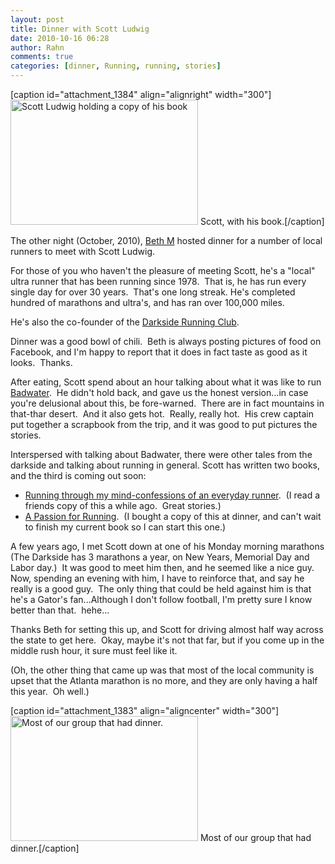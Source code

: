 ```yaml
---
layout: post
title: Dinner with Scott Ludwig
date: 2010-10-16 06:28
author: Rahn
comments: true
categories: [dinner, Running, running, stories]
---
```

[caption id="attachment_1384" align="alignright" width="300"]<img class="size-medium wp-image-1384" alt="Scott Ludwig holding a copy of his book" src="http://gonesomewhere.com/wp-content/uploads/2010/10/Dinner-with-Scott-Ludwig-5-Small-300x200.jpg" width="300" height="200" /> Scott, with his book.[/caption]

The other night (October, 2010), <a href="http://betheats2run.blogspot.com/">Beth M</a> hosted dinner for a number of local runners to meet with Scott Ludwig.

For those of you who haven't the pleasure of meeting Scott, he's a "local" ultra runner that has been running since 1978.  That is, he has run every single day for over 30 years.  That's one long streak. He's completed hundred of marathons and ultra's, and has ran over 100,000 miles.

He's also the co-founder of the <a href="http://darksiderunningclub.com/index.html">Darkside Running Club</a>.

Dinner was a good bowl of chili.  Beth is always posting pictures of food on Facebook, and I'm happy to report that it does in fact taste as good as it looks.  Thanks.

After eating, Scott spend about an hour talking about what it was like to run <a href="http://www.badwater.com/">Badwater</a>.  He didn't hold back, and gave us the honest version...in case you're delusional about this, be fore-warned.  There are in fact mountains in that-thar desert.  And it also gets hot.  Really, really hot.  His crew captain put together a scrapbook from the trip, and it was good to put pictures the stories.

Interspersed with talking about Badwater, there were other tales from the darkside and talking about running in general. Scott has written two books, and the third is coming out soon:
<ul>
	<li><a href="http://www.amazon.com/Running-through-My-Mind-Confessions/dp/0595703224/ref=sr_1_1?s=books&amp;ie=UTF8&amp;qid=1287227732&amp;sr=1-1">Running through my mind-confessions of an everyday runner</a>.  (I read a friends copy of this a while ago.  Great stories.)</li>
	<li><a href="http://www.amazon.com/Passion-Running-Portraits-Everyday-Runner/dp/1440178356/ref=pd_sim_b_1">A Passion for Running</a>.  (I bought a copy of this at dinner, and can't wait to finish my current book so I can start this one.)</li>
</ul>
A few years ago, I met Scott down at one of his Monday morning marathons (The Darkside has 3 marathons a year, on New Years, Memorial Day and Labor day.)  It was good to meet him then, and he seemed like a nice guy. Now, spending an evening with him, I have to reinforce that, and say he really is a good guy.  The only thing that could be held against him is that he's a Gator's fan...Although I don't follow football, I'm pretty sure I know better than that.  hehe...

Thanks Beth for setting this up, and Scott for driving almost half way across the state to get here.  Okay, maybe it's not that far, but if you come up in the middle rush hour, it sure must feel like it.

(Oh, the other thing that came up was that most of the local community is upset that the Atlanta marathon is no more, and they are only having a half this year.  Oh well.)

[caption id="attachment_1383" align="aligncenter" width="300"]<a href="http://gonesomewhere.com/wp-content/uploads/2010/10/Dinner-with-Scott-Ludwig-2-Small.jpg"><img class="size-medium wp-image-1383 " alt="Most of our group that had dinner." src="http://gonesomewhere.com/wp-content/uploads/2010/10/Dinner-with-Scott-Ludwig-2-Small-300x200.jpg" width="300" height="200" /></a> Most of our group that had dinner.[/caption]
